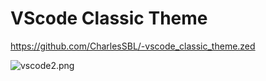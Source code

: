 # VScode Classic Theme

https://github.com/CharlesSBL/-vscode_classic_theme.zed

![vscode2.png](https://s2.loli.net/2024/09/28/CfdrTXp8VDyAHSk.png)

